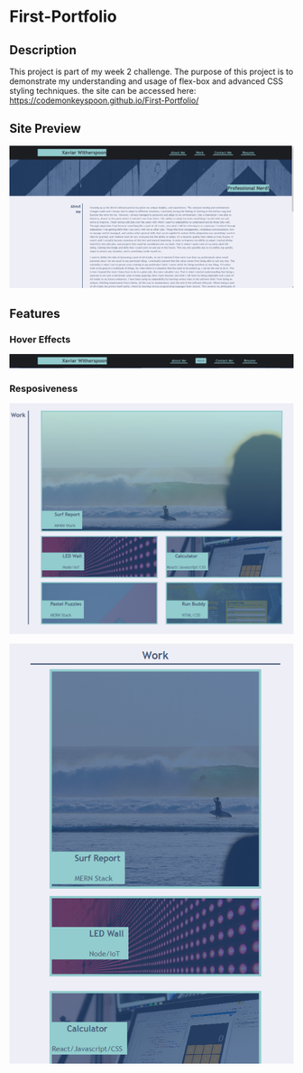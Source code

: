# First-Portfolio

## Description

This project is part of my week 2 challenge. The purpose of this project is to demonstrate my understanding and usage of flex-box and advanced CSS styling techniques. the site can be accessed here: https://codemonkeyspoon.github.io/First-Portfolio/ 

## Site Preview

![Site Preview](./assets/readme-img/Capture.PNG)

## Features

### Hover Effects

![Hover Effects](./assets/readme-img/hover-effect.PNG)

### Resposiveness

![Responsiveness2](./assets/readme-img/response2.PNG)

![Responsiveness](./assets/readme-img/resposiveness.PNG)


